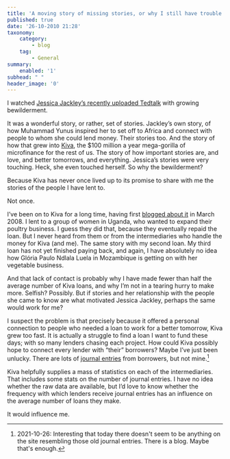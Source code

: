 ```yaml
---
title: 'A moving story of missing stories, or why I still have trouble lending to Kiva'
published: true
date: '26-10-2010 21:28'
taxonomy:
    category:
        - blog
    tag:
        - General
summary:
    enabled: '1'
subhead: " "
header_image: '0'
---
```


I watched [Jessica Jackley’s recently uploaded Tedtalk](http://www.ted.com/talks/jessica_jackley_poverty_money_and_love.html) with growing bewilderment.

It was a wonderful story, or rather, set of stories. Jackley’s own story, of how Muhammad Yunus inspired her to set off to Africa and connect with people to whom she could lend money. Their stories too. And the story of how that grew into [Kiva](https://www.kiva.org/), the $100 million a year mega-gorilla of microfinance for the rest of us. The story of how important stories are, and love, and better tomorrows, and everything. Jessica’s stories were very touching. Heck, she even touched herself. So why the bewilderment?

Because Kiva has never once lived up to its promise to share with me the stories of the people I have lent to.

Not once.

I’ve been on to Kiva for a long time, having first [blogged about it](http://jeremycherfas.net/blog/my-latest-folly/) in March 2008. I lent to a group of women in Uganda, who wanted to expand their poultry business. I guess they did that, because they eventually repaid the loan. But I never heard from them or from the intermediaries who handle the money for Kiva (and me). The same story with my second loan. My third loan has not yet finished paying back, and again, I have absolutely no idea how Glória Paulo Ndlala Luela in Mozambique is getting on with her vegetable business.

And that lack of contact is probably why I have made fewer than half the average number of Kiva loans, and why I’m not in a tearing hurry to make more. Selfish? Possibly. But if stories and her relationship with the people she came to know are what motivated Jessica Jackley, perhaps the same would work for me? 

I suspect the problem is that precisely because it offered a personal connection to people who needed a loan to work for a better tomorrow, Kiva grew too fast. It is actually a struggle to find a loan I want to fund these days; with so many lenders chasing each project. How could Kiva possibly hope to connect every lender with “their” borrowers? Maybe I’ve just been unlucky. There are lots of [journal entries](https://web.archive.org/web/20101029170813/http://www.kiva.org/updates) from borrowers, but not mine.[^1]

Kiva helpfully supplies a mass of statistics on each of the intermediaries. That includes some stats on the number of journal entries. I have no idea whether the raw data are available, but I’d love to know whether the frequency with which lenders receive journal entries has an influence on the average number of loans they make.

It would influence me.

[^1]: 2021-10-26: Interesting that today there doesn't seem to be anything on the site resembling those old journal entries. There is a blog. Maybe that's enough.
